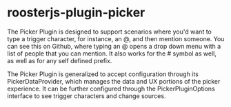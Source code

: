 # roosterjs-plugin-picker

The Picker Plugin is designed to support scenarios where you'd want to type a trigger character, for instance, an @, and then mention someone. You can see this on Github, where typing an @ opens a drop down menu with a list of people that you can mention. It also works for the # symbol as well, as well as for any self defined prefix.

The Picker Plugin is generalized to accept configuration through its PickerDataProvider, which manages the data and UX portions of the picker experience. It can be further configured through the PickerPluginOptions interface to see trigger characters and change sources.
